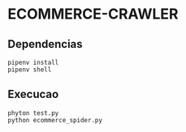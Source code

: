 # ECOMMERCE-CRAWLER

## Dependencias
	pipenv install
	pipenv shell

## Execucao
	phyton test.py
	python ecommerce_spider.py
